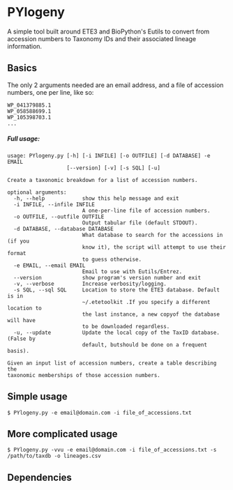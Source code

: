 # PYlogeny

A simple tool built around ETE3 and BioPython's Eutils to convert from accession numbers to Taxonomy IDs and their
associated lineage information.

## Basics

The only 2 arguments needed are an email address, and a file of accession numbers, one per line, like so:

```
WP_041379885.1
WP_058588699.1
WP_105398703.1
...
```

##### Full usage:
```
usage: PYlogeny.py [-h] [-i INFILE] [-o OUTFILE] [-d DATABASE] -e EMAIL
                   [--version] [-v] [-s SQL] [-u]

Create a taxonomic breakdown for a list of accession numbers.

optional arguments:
  -h, --help            show this help message and exit
  -i INFILE, --infile INFILE
                        A one-per-line file of accession numbers.
  -o OUTFILE, --outfile OUTFILE
                        Output tabular file (default STDOUT).
  -d DATABASE, --database DATABASE
                        What database to search for the accessions in (if you
                        know it), the script will attempt to use their format
                        to guess otherwise.
  -e EMAIL, --email EMAIL
                        Email to use with Eutils/Entrez.
  --version             show program's version number and exit
  -v, --verbose         Increase verbosity/logging.
  -s SQL, --sql SQL     Location to store the ETE3 database. Default is in
                        ~/.etetoolkit .If you specify a different location to
                        the last instance, a new copyof the database will have
                        to be downloaded regardless.
  -u, --update          Update the local copy of the TaxID database. (False by
                        default, butshould be done on a frequent basis).

Given an input list of accession numbers, create a table describing the
taxonomic memberships of those accession numbers.
```

## Simple usage

    $ PYlogeny.py -e email@domain.com -i file_of_accessions.txt

## More complicated usage

    $ PYlogeny.py -vvu -e email@domain.com -i file_of_accessions.txt -s /path/to/taxdb -o lineages.csv

## Dependencies
